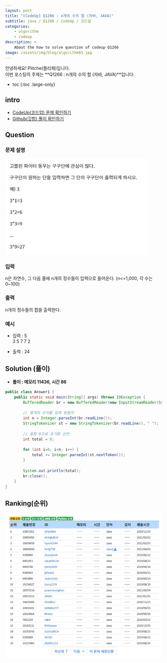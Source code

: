 ```yaml
---
layout: post
title: "[CodeUp] Q1266 : n개의 수의 합 (자바, JAVA)"
subtitle: java / Q1266 / CodeUp / 코드업
categories:
    - algorithm
    - codeup
description: >
    About the how to solve question of codeup Q1266
image: /assets/img/blog/algorithm01.jpg
---
```


안녕하세요! Plitche(플리체)입니다.  
이번 포스팅의 주제는 **Q1266 : n개의 수의 합 (자바, JAVA)**입니다.

* toc
{:toc .large-only}

## intro
* [CodeUp(코드업) 문제 확인하기](https://codeup.kr/problem.php?id=1266)  
* [Github(깃헙) 풀이 확인하기](https://github.com/plitche/CodeUp_Solution/tree/master/Q1201~Q1300/Q1266)  

## Question
### 문제 설명
![](/assets/post/codeup/Q1200~Q1299/20210823_02/01.JPG)  

### 입력
n은 자연수, 그 다음 줄에 n개의 정수들이 입력으로 들어온다. (n<=1,000, 각 수는 0~100)  

### 출력
n개의 정수들의 합을 출력한다.  

### 예시
* 입력 : 
5  
3 5 7 7 2  

* 출력 : 24  

## Solution (풀이)
* **풀이 : 메모리 11436, 시간 86**  

```java
public class Answer1 {
	public static void main(String[] args) throws IOException {
		BufferedReader br = new BufferedReader(new InputStreamReader(System.in));
		
		// 몇개의 숫자를 입력 받을지
		int n = Integer.parseInt(br.readLine());
		StringTokenizer st = new StringTokenizer(br.readLine(), " ");	//그 다음에 들어올 숫자 한줄을 입력 받는다. 
		
		// 총합 0으로 초기화 선언
		int total = 0;
		
		for (int i=0; i<n; i++) {
			total += Integer.parseInt(st.nextToken());
		}
		
		System.out.println(total);
		br.close();
	}
}
```  

## Ranking(순위)
![](/assets/post/codeup/Q1200~Q1299/20210823_01/02.JPG)  